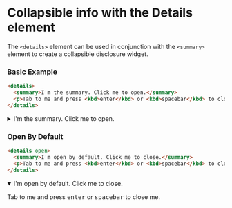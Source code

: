 # Collapsible info with the Details element

The `<details>` element can be used in conjunction with the `<summary>` element to create a collapsible disclosure widget.

### Basic Example

```html
<details>
  <summary>I'm the summary. Click me to open.</summary>
  <p>Tab to me and press <kbd>enter</kbd> or <kbd>spacebar</kbd> to close me.</p>
</details>
```

<details>
  <summary>I'm the summary. Click me to open.</summary>
  <p>Tab to me and press <kbd>enter</kbd> or <kbd>spacebar</kbd> to close me.</p>
</details>

### Open By Default

```html
<details open>
  <summary>I'm open by default. Click me to close.</summary>
  <p>Tab to me and press <kbd>enter</kbd> or <kbd>spacebar</kbd> to close me.</p>
</details>
```

<details open>
  <summary>I'm open by default. Click me to close.</summary>
  <p>Tab to me and press <kbd>enter</kbd> or <kbd>spacebar</kbd> to close me.</p>
</details>
